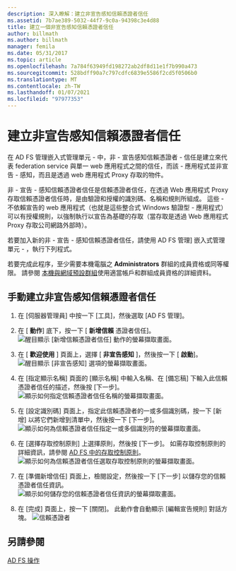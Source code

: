 ```yaml
---
description: 深入瞭解：建立非宣告感知信賴憑證者信任
ms.assetid: 7b7ae389-5032-44f7-9c0a-94398c3e4d88
title: 建立一個非宣告感知信賴憑證者信任
author: billmath
ms.author: billmath
manager: femila
ms.date: 05/31/2017
ms.topic: article
ms.openlocfilehash: 7a784f63949fd198272ab2df8d11e1f7b990a473
ms.sourcegitcommit: 528bdff90a7c797cdfc6839e5586f2cd5f0506b0
ms.translationtype: MT
ms.contentlocale: zh-TW
ms.lasthandoff: 01/07/2021
ms.locfileid: "97977353"
---
```

# <a name="create-a-non-claims-aware-relying-party-trust"></a>建立非宣告感知信賴憑證者信任


在 AD FS 管理嵌入式管理單元 \- 中，非 \- 宣告感知信賴憑證者 \- 信任是建立來代表 federation service 與單一 web 應用程式之間的信任，而該 \- 應用程式並非宣告 \- 感知，而且是透過 web 應用程式 Proxy 存取的物件。

非 \- 宣告 \- 感知信賴憑證者信任是信賴憑證者信任，在透過 Web 應用程式 Proxy 存取信賴憑證者信任時，是由驗證和授權的識別碼、名稱和規則所組成。 這些 \- 不依賴宣告的 web 應用程式（也就是這些整合式 Windows 驗證型 \- 應用程式）可以有授權規則，以強制執行以宣告為基礎的存取（當存取是透過 Web 應用程式 Proxy 存取公司網路外部時）。

若要加入新的非 \- 宣告 \- 感知信賴憑證者信任，請使用 AD FS 管理] 嵌入式管理單元 \- ，執行下列程式。

若要完成此程序，至少需要本機電腦之 **Administrators** 群組的成員資格或同等權限。  請參閱 [本機與網域預設群組](https://go.microsoft.com/fwlink/?LinkId=83477)使用適當帳戶和群組成員資格的詳細資料。

## <a name="to-create-a-non-claims-aware-relying-party-trust-manually"></a>手動建立非宣告感知信賴憑證者信任
1. 在 [伺服器管理員] 中按一下 [工具]，然後選取 [AD FS 管理]。

2.  在 [ **動作**] 底下，按一下 [ **新增信賴** 憑證者信任]。
![醒目顯示 [新增信賴憑證者信任] 動作的螢幕擷取畫面。](media/Create-a-Relying-Party-Trust/addtrust1.PNG)

3.  在 [ **歡迎使用** ] 頁面上，選擇 [ **非宣告感知** ]，然後按一下 [ **啟動**]。
![醒目顯示 [非宣告感知] 選項的螢幕擷取畫面。](media/Create-a-Non-Claims-Aware-Relying-Party-Trust/addnon1.PNG)

4.  在 [指定顯示名稱] 頁面的 [顯示名稱] 中輸入名稱、在 [備忘稿] 下輸入此信賴憑證者信任的描述，然後按 [下一步]。
![顯示如何指定信賴憑證者信任名稱的螢幕擷取畫面。](media/Create-a-Non-Claims-Aware-Relying-Party-Trust/addnon2.PNG)

5. 在 [設定識別碼] 頁面上，指定此信賴憑證者的一或多個識別碼，按一下 [新增] 以將它們新增到清單中，然後按一下 [下一步]。
![顯示如何為信賴憑證者信任指定一或多個識別符的螢幕擷取畫面。](media/Create-a-Non-Claims-Aware-Relying-Party-Trust/addnon3.PNG)

6.  在 [選擇存取控制原則] 上選擇原則，然後按 [下一步]。  如需存取控制原則的詳細資訊，請參閱 [AD FS 中的存取控制原則](Access-Control-Policies-in-AD-FS.md)。
![顯示如何為信賴憑證者信任選取存取控制原則的螢幕擷取畫面。](media/Create-a-Non-Claims-Aware-Relying-Party-Trust/addnon4.PNG)

7. 在 [準備新增信任] 頁面上，檢閱設定，然後按一下 [下一步] 以儲存您的信賴憑證者信任資訊。
   ![顯示如何儲存您的信賴憑證者信任資訊的螢幕擷取畫面。](media/Create-a-Non-Claims-Aware-Relying-Party-Trust/addnon5.PNG)

8. 在 [完成] 頁面上，按一下 [關閉]。 此動作會自動顯示 [編輯宣告規則] 對話方塊。
![信賴憑證者](media/Create-a-Non-Claims-Aware-Relying-Party-Trust/addnon6.PNG)

## <a name="see-also"></a>另請參閱
[AD FS 操作](../ad-fs-operations.md)
